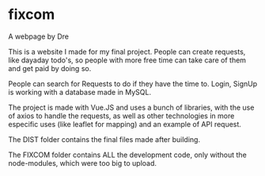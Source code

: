 # fixcom
A webpage by Dre

This is a website I made for my final project. People can create requests, 
like dayaday todo's, so people with more free time can take care of them and get paid by doing so.

People can search for Requests to do if they have the time to. Login, SignUp is working with a database made in MySQL.

The project is made with Vue.JS and uses a bunch of libraries, with the use of axios to handle the requests, as well as other
technologies in more especific uses (like leaflet for mapping) and an example of API request.



The DIST folder contains the final files made after building.

The FIXCOM folder contains ALL the development code, only without the node-modules, which were too big to upload.
